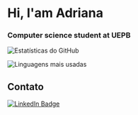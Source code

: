 # Hi, I'am Adriana

### Computer science student at UEPB


![Estatísticas do GitHub](https://github-readme-stats.vercel.app/api?username=Adriana-Sousa&show_icons=true&theme=radical&include_all_commits=true)


![Linguagens mais usadas](https://github-readme-stats.vercel.app/api/top-langs/?username=Adriana-Sousa&layout=compact&theme=radical)

## Contato

[![LinkedIn Badge](https://img.shields.io/badge/-LinkedIn-blue?style=flat&logo=Linkedin&logoColor=white)](https://www.linkedin.com/in/adriana-sousa-960979264/)
